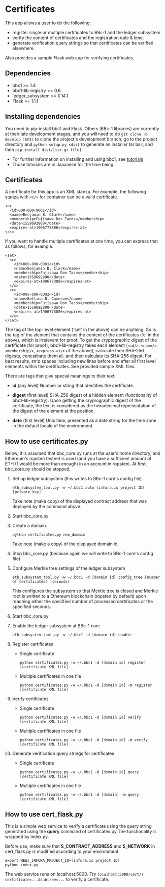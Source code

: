 Certificates
==========
This app allows a user to do the following:
* register single or multiple certificates to BBc-1 and the ledger subsystem
* verify the content of certificates and the registration date & time.
* generate verification query strings so that certificates can be verified elsewhere.

Also provides a sample Flask web app for verifying certificates.

## Dependencies
* bbc1 >= 1.4
* bbc1-lib-registry >= 0.6
* ledger_subsystem >= 0.14.1
* Flask >= 1.1.1

## Installing dependencies
You need to pip-install bbc1 and Flask. Others (BBc-1 libraries) are currently at their late development stages, and you will need to do `git clone -b develop [URI]`  to clone the project's development branch, go to the project directory and `python setup.py sdist` to generate an installer tar ball, and then `pip install dist/[tar.gz file]`.

* For further information on installing and using bbc1, see [tutorials](https://github.com/beyond-blockchain/bbc1/tree/develop/docs)
* Those tutorials are in Japanese for the time being.

## Certificates
A certificate for this app is an XML stanza. For example, the following stanza with ```<c/>``` for container can be a valid certificate.
```
<c>
  <id>000-000-0001</id>
  <name>Benjamin B. Clark</name>
  <membership>Fujisawa Don Tacos</membership>
  <date>1559692800</date>
  <expires-at>1906773886</expires-at>
</c>
```
If you want to handle multiple certificates at one time, you can express that as follows, for example.
```
<set>
  <c>
    <id>000-000-0001</id>
    <name>Benjamin B. Clark</name>
    <membership>Fujisawa Don Tacos</membership>
    <date>1559692800</date>
    <expires-at>1906773886</expires-at>
  </c>
  <c>
    <id>000-000-0002</id>
    <name>Bettina B. Cameron</name>
    <membership>Fujisawa Don Tacos</membership>
    <date>1559692800</date>
    <expires-at>1906773886</expires-at>
  </c>
</set>
```
The tag of the top-level element ('set' in the above) can be anything. So is the tag of the element that contains the content of the certificates ('c' in the above), which is irrelevant for proof. To get the cryptographic digest of the certificate (for proof), bbc1-lib-registry takes each element (```<id/>```, ```<name/>```, ```<membership/>```, ```<express-at/>``` of the above), calculate their SHA-256 digests, concatinate them all, and then calculate its SHA-256 digest. For best results, strip spaces including new lines before and after all first level elements within the certificates. See provided sample XML files.

There are tags that give special meanings to their text.

* **id** (any level) Number or string that identifies the certificate.

* **digest** (first level) SHA-256 digest of a hidden element (functionality of bbc1-lib-registry). Upon getting the cryprographic digest of the certificate, the text is considered as the hexadecimal representation of the digest of the element at the position.

* **date** (first level) Unix time, presented as a date string for the time zone in the default locale of the environment.

## How to use certificates.py
Below, it is assumed that bbc_core.py runs at the user's home directory, and Ethereum's ropsten testnet is used (and you have a sufficient amount of ETH (1 would be more than enough) in an account in ropsten). At first, bbc_core.py should be stopped.

1. Set up ledger subsystem (this writes to BBc-1 core's config file)

    ```
    eth_subsystem_tool.py -w ~/.bbc1 auto [infura.io project ID] [private key]
    ```

    Take note (make copy) of the displayed contract address that was deployed by the command above.

2. Start bbc_core.py

3. Create a domain.

    ```
    python certificates.py new_domain
    ```
    
    Take note (make a copy) of the displayed domain id.

4. Stop bbc_core.py (because again we will write to BBc-1 core's config file)

5. Configure Merkle tree settings of the ledger subsystem

    ```
    eth_subsystem_tool.py -w ~/.bbc1 -d [domain id] config_tree [number of certificates] [seconds]
    ```
    
    This configures the subsystem so that Merkle tree is closed and Merkle root is written to a Ethereum blockchain (ropsten by default) upon reaching either the specified number of processed certificates or the specified seconds.

6. Start bbc_core.py

7. Enable the ledger subsystem at BBc-1 core

    ```
    eth_subsystem_tool.py -w ~/.bbc1 -d [domain id] enable
    ```

8. Register certificates

    * Single certificate
    
        ```
        python certificates.py -w ~/.bbc1 -d [domain id] register [certificate XML file]
        ```
        
    * Multiple certificates in one file
    
        ```
        python certificates.py -w ~/.bbc1 -d [domain id] -m register [certificate XML file]
        ```

9. Verify certificates

    * Single certificate
    
        ```
        python certificates.py -w ~/.bbc1 -d [domain id] verify [certificate XML file]
        ```
        
    * Multiple certificates in one file
    
        ```
        python certificates.py -w ~/.bbc1 -d [domain id] -m verify [certificate XML file]
        ```

10. Generate verification query strings for certificates

    * Single certificate
    
        ```
        python certificates.py -w ~/.bbc1 -d [domain id] query [certificate XML file]
        ```
        
    * Multiple certificates in one file
    
        ```
        python certificates.py -w ~/.bbc1 -d [domain] -m query [certificate XML file]
        ```

## How to use cert_flask.py
This is a simple web service to verify a certificate using the query string generated using the **query** command of certificates.py The functionality is wrapped by index.py.

Before use, make sure that **S_CONTRACT_ADDRESS** and **S_NETWORK** in cert_flask.py is modified according to your environment.

```
export WEB3_INFURA_PROJECT_ID=[infura.io project ID]
python index.py
```
The web service runs on localhost:5000. Try ```localhost:5000/cert/?certificate=...&subtree=...``` to verify a certificate.

